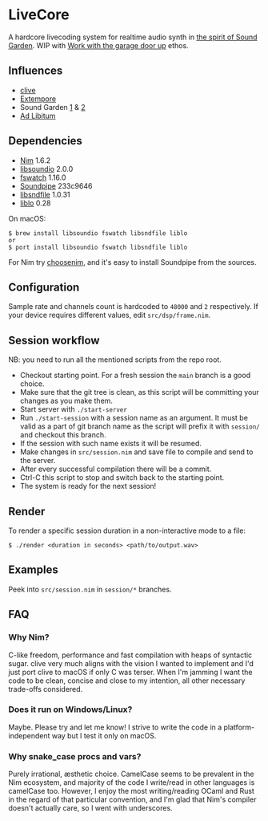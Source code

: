 # LiveCore

A hardcore livecoding system for realtime audio synth in [the spirit of Sound Garden](http://ul.mantike.pro/sound-garden-manifesto.html).
WIP with
[Work with the garage door up](https://notes.andymatuschak.org/Work_with_the_garage_door_up) ethos.

## Influences

- [clive](https://mathr.co.uk/clive/)
- [Extempore](https://extemporelang.github.io)
- Sound Garden [1](https://github.com/ul/sound-garden) & [2](https://github.com/ul/sound-garden-0x2)
- [Ad Libitum](https://github.com/ul/ad-libitum)

## Dependencies

- [Nim](https://nim-lang.org) 1.6.2
- [libsoundio](http://libsound.io) 2.0.0
- [fswatch](http://emcrisostomo.github.io/fswatch/) 1.16.0
- [Soundpipe](https://pbat.ch/proj/soundpipe.html) 233c9646
- [libsndfile](http://www.mega-nerd.com/libsndfile/) 1.0.31
- [liblo](http://liblo.sourceforge.net/) 0.28

On macOS:

```
$ brew install libsoundio fswatch libsndfile liblo
or
$ port install libsoundio fswatch libsndfile liblo
```

For Nim try [choosenim](https://github.com/dom96/choosenim#choosenim),
and it's easy to install Soundpipe from the sources.

## Configuration

Sample rate and channels count is hardcoded to `48000` and `2` respectively.
If your device requires different values, edit `src/dsp/frame.nim`.

## Session workflow

NB: you need to run all the mentioned scripts from the repo root.

- Checkout starting point. For a fresh session the `main` branch is a good choice.
- Make sure that the git tree is clean, as this script will be committing your
  changes as you make them.
- Start server with `./start-server`
- Run `./start-session` with a session name as an argument.
  It must be valid as a part of git branch name as the script will prefix it with
  `session/` and checkout this branch.
- If the session with such name exists it will be resumed.
- Make changes in `src/session.nim` and save file to compile and send to the server.
- After every successful compilation there will be a commit.
- Ctrl-C this script to stop and switch back to the starting point.
- The system is ready for the next session!

## Render

To render a specific session duration in a non-interactive mode to a file:

```
$ ./render <duration in seconds> <path/to/output.wav>
```

## Examples

Peek into `src/session.nim` in `session/*` branches.

## FAQ

### Why Nim?

C-like freedom, performance and fast compilation with heaps of syntactic sugar.
clive very much aligns with the vision I wanted to implement and I'd just port
clive to macOS if only C was terser. When I'm jamming I want the code to be
clean, concise and close to my intention, all other necessary trade-offs
considered.

### Does it run on Windows/Linux?

Maybe. Please try and let me know! I strive to write the code in a
platform-independent way but I test it only on macOS.

### Why snake_case procs and vars?

Purely irrational, æsthetic choice. CamelCase seems to be prevalent in the Nim
ecosystem, and majority of the code I write/read in other languages is camelCase
too. However, I enjoy the most writing/reading OCaml and Rust in the regard of
that particular convention, and I'm glad that Nim's compiler doesn't actually
care, so I went with underscores.
